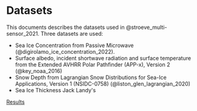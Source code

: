 # Datasets

This documents describes the datasets used in
@stroeve_multi-sensor_2021.  Three datasets are used:

- Sea Ice Concentration from Passive Microwave
  (@digirolamo_ice_concentration_2022).
- Surface albedo, incident shortwave radiation and surface temperature
  from the Extended AVHRR Polar Pathfinder (APP-x), Version 2
  (@key_noaa_2016)
- Snow Depth from Lagrangian Snow Distributions for Sea-Ice
  Applications, Version 1 (NSIDC-0758) (@liston_glen_lagrangian_2020)
- Sea Ice Thickness Jack Landy's 


[Results](ftp://sidads.colorado.edu/pub/projects/SIPN/Ecolight)
